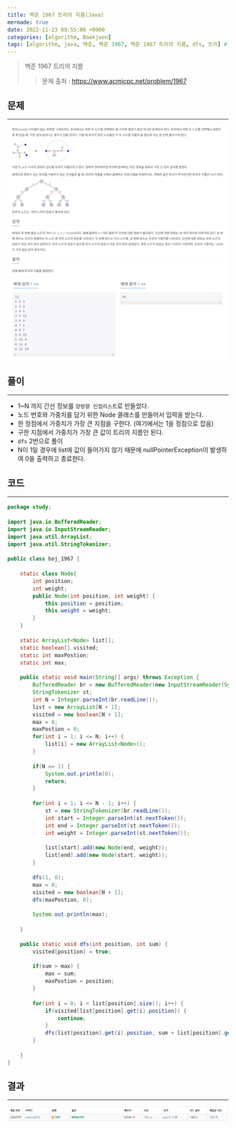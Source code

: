 ```yaml
---
title: 백준 1967 트리의 지름(Java)
mermade: true
date: 2022-11-23 09:55:00 +0900
categories: [algorithm, Baekjoon]
tags: [algorithm, java, 백준, 백준 1967, 백준 1967 트리의 지름, dfs, 트리] # TAG names should always be lowercase
---
```

>백준 1967 트리의 지름
>> 문제 출처 : <https://www.acmicpc.net/problem/1967>


## 문제
---
![백준](/assets/img/BOJ/1967.PNG)
![백준](/assets/img/BOJ/1967_2.PNG)

## 풀이
---
- 1~N 까지 간선 정보를 ```양방향 인접리스트```로 만들었다.
- 노드 번호와 가중치를 담기 위한 Node 클래스를 만들어서 입력을 받는다.
- 한 정점에서 가중치가 가장 큰 지점을 구한다. (여기에서는 1을 정점으로 잡음)
- 구한 지점에서 가중치가 가장 큰 값이 트리의 지름인 된다.
- ```dfs``` 2번으로 풀이
- N이 1일 경우에 list에 값이 들어가지 않기 때문에 nullPointerException이 발생하여 0을 출력하고  종료한다.

## 코드
---
```java
package study;

import java.io.BufferedReader;
import java.io.InputStreamReader;
import java.util.ArrayList;
import java.util.StringTokenizer;

public class boj_1967 {

	static class Node{
		int position;
		int weight;
		public Node(int position, int weight) {
			this.position = position;
			this.weight = weight;
		}
	}
	
	static ArrayList<Node> list[];
	static boolean[] visited;
	static int maxPostion;
	static int max;
	
	public static void main(String[] args) throws Exception {
		BufferedReader br = new BufferedReader(new InputStreamReader(System.in));
		StringTokenizer st;
		int N = Integer.parseInt(br.readLine());
		list = new ArrayList[N + 1];
		visited = new boolean[N + 1];
		max = 0;
		maxPostion = 0;
		for(int i = 1; i <= N; i++) {
			list[i] = new ArrayList<Node>();
		}
		
		if(N == 1) {
			System.out.println(0);
			return;
		}
		
		for(int i = 1; i <= N - 1; i++) {
			st = new StringTokenizer(br.readLine());
			int start = Integer.parseInt(st.nextToken());
			int end = Integer.parseInt(st.nextToken());
			int weight = Integer.parseInt(st.nextToken());
			
			list[start].add(new Node(end, weight));
			list[end].add(new Node(start, weight));
		}

		dfs(1, 0);
		max = 0;
		visited = new boolean[N + 1];
		dfs(maxPostion, 0);
		
		System.out.println(max);
		
	}
	
	public static void dfs(int position, int sum) {
		visited[position] = true;
		
		if(sum > max) {
			max = sum;
			maxPostion = position;
		}
		
		for(int i = 0; i < list[position].size(); i++) {
			if(visited[list[position].get(i).position]) {
				continue;
			}
			dfs(list[position].get(i).position, sum + list[position].get(i).weight);
		}
		
	}
}

```

## 결과
---
![백준](/assets/img/BOJ/1967_result.PNG)